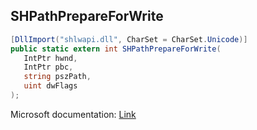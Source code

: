 ## SHPathPrepareForWrite

```csharp
[DllImport("shlwapi.dll", CharSet = CharSet.Unicode)]
public static extern int SHPathPrepareForWrite(
   IntPtr hwnd,
   IntPtr pbc,
   string pszPath,
   uint dwFlags
);
```

Microsoft documentation: [Link](https://learn.microsoft.com/en-us/windows/win32/api/shlobj_core/nf-shlobj_core-shpathprepareforwritea)
